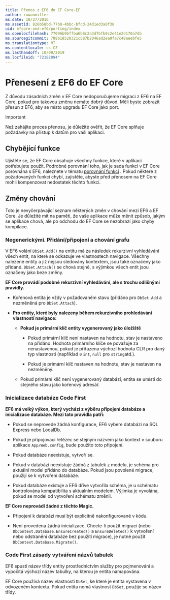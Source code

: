 ```yaml
---
title: Přenos z EF6 do EF Core-EF
author: rowanmiller
ms.date: 10/27/2016
ms.assetid: 826b58bd-77b0-4bbc-bfcd-24d1ed3a8f38
uid: efcore-and-ef6/porting/index
ms.openlocfilehash: 77096b9bffba6b8c2a3d7bfb0c2e41e2d170a7db
ms.sourcegitcommit: 708b18520321c587b2046ad2ea9fa7c48aeebfe5
ms.translationtype: MT
ms.contentlocale: cs-CZ
ms.lasthandoff: 10/09/2019
ms.locfileid: "72182094"
---
```

# <a name="porting-from-ef6-to-ef-core"></a>Přenesení z EF6 do EF Core

Z důvodu zásadních změn v EF Core nedoporučujeme migraci z EF6 na EF Core, pokud pro takovou změnu nemáte dobrý důvod.
Měli byste zobrazit přesun z EF6, aby se místo upgradu EF Core jako port.

> [!IMPORTANT]
> Než zahájíte proces přenosu, je důležité ověřit, že EF Core splňuje požadavky na přístup k datům pro vaši aplikaci.

## <a name="missing-features"></a>Chybějící funkce

Ujistěte se, že EF Core obsahuje všechny funkce, které v aplikaci potřebujete použít. Podrobné porovnání toho, jak je sada funkcí v EF Core porovnána s EF6, naleznete v tématu [porovnání funkcí](xref:efcore-and-ef6/index) . Pokud některé z požadovaných funkcí chybí, zajistěte, abyste před přenosem na EF Core mohli kompenzovat nedostatek těchto funkcí.

## <a name="behavior-changes"></a>Změny chování

Toto je nevyčerpávající seznam některých změn v chování mezi EF6 a EF Core. Je důležité mít na paměti, že vaše aplikace může měnit způsob, jakým se aplikace chová, ale po odchodu do EF Core se nezobrazí jako chyby kompilace.

### <a name="dbsetaddattach-and-graph-behavior"></a>Negenerickými. Přidání/připojení a chování grafu

V EF6 volání `DbSet.Add()` na entitu má za následek rekurzivní vyhledávání všech entit, na které se odkazuje ve vlastnostech navigace. Všechny nalezené entity a již nejsou sledovány kontextem, jsou také označeny jako přidané. `DbSet.Attach()` se chová stejně, s výjimkou všech entit jsou označeny jako beze změny.

**EF Core provádí podobné rekurzivní vyhledávání, ale s trochu odlišnými pravidly.**

*  Kořenová entita je vždy v požadovaném stavu (přidáno pro `DbSet.Add` a nezměněná pro `DbSet.Attach`).

*  **Pro entity, které byly nalezeny během rekurzivního prohledávání vlastností navigace:**

    *  **Pokud je primární klíč entity vygenerovaný jako úložiště**

        * Pokud primární klíč není nastaven na hodnotu, stav je nastaveno na přidáno. Hodnota primárního klíče se považuje za nenastavenou, pokud je přiřazena výchozí hodnota CLR pro daný typ vlastnosti (například `0` `int`, `null` pro `string`atd.).

        * Pokud je primární klíč nastaven na hodnotu, stav je nastaven na nezměněný.

    *  Pokud primární klíč není vygenerovaný databází, entita se umístí do stejného stavu jako kořenový adresář.

### <a name="code-first-database-initialization"></a>Inicializace databáze Code First

**EF6 má velký výkon, který vychází z výběru připojení databáze a inicializace databáze. Mezi tato pravidla patří:**

* Pokud se neprovede žádná konfigurace, EF6 vybere databázi na SQL Express nebo LocalDb.

* Pokud je připojovací řetězec se stejným názvem jako kontext v souboru aplikace `App/Web.config`, bude použito toto připojení.

* Pokud databáze neexistuje, vytvoří se.

* Pokud v databázi neexistuje žádná z tabulek z modelu, je schéma pro aktuální model přidáno do databáze. Pokud jsou povolené migrace, použijí se k vytvoření databáze.

* Pokud databáze existuje a EF6 dříve vytvořila schéma, je u schématu kontrolována kompatibilita s aktuálním modelem. Výjimka je vyvolána, pokud se model od vytvoření schématu změnil.

**EF Core neprovádí žádné z těchto Magic.**

* Připojení k databázi musí být explicitně nakonfigurované v kódu.

* Není provedena žádná inicializace. Chcete-li použít migraci (nebo `DbContext.Database.EnsureCreated()` a `EnsureDeleted()` k vytvoření nebo odstranění databáze bez použití migrace), je nutné použít `DbContext.Database.Migrate()`.

### <a name="code-first-table-naming-convention"></a>Code First zásady vytváření názvů tabulek

EF6 spustí název třídy entity prostřednictvím služby pro pojmenování a vypočítá výchozí název tabulky, na kterou je entita namapována.

EF Core používá název vlastnosti `DbSet`, ke které je entita vystavena v odvozeném kontextu. Pokud entita nemá vlastnost `DbSet`, použije se název třídy.
